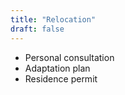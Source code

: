 ```yaml
---
title: "Relocation"
draft: false
---
```


- Personal consultation
- Adaptation plan
- Residence permit


